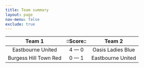 ```yaml
---
title: Team summary
layout: page
nav-menu: false
exclude: true
---
```




|        Team 1         |  ::Score::  |      Team 2       |
|:---------------------:|:-----------:|:-----------------:|
|   Eastbourne United   | 4 &mdash; 0 | Oasis Ladies Blue |
| Burgess Hill Town Red | 0 &mdash; 1 | Eastbourne United |

 <br /><br /><br />